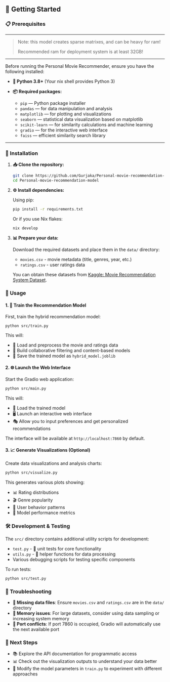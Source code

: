## 🚀 Getting Started

### 📋 Prerequisites

---
> Note: this model creates sparse matrixes, and can be heavy for ram!
>
> Recommended ram for deployment system is at least 32GB!
---

Before running the Personal Movie Recommender, ensure you have the following installed:

* **🐍 Python 3.8+** (Your nix shell provides Python 3)
* **📦 Required packages:**

  * `pip` — Python package installer
  * `pandas` — for data manipulation and analysis
  * `matplotlib` — for plotting and visualizations
  * `seaborn` — statistical data visualization based on matplotlib
  * `scikit-learn` — for similarity calculations and machine learning
  * `gradio` — for the interactive web interface
  * `faiss` — efficient similarity search library

---

### 🔧 Installation

1. **📥 Clone the repository:**
   ```bash
   git clone https://github.com/Gurjaka/Personal-movie-recommendation-model.git
   cd Personal-movie-recommendation-model
   ```

2. **⚙️ Install dependencies:**
   
   Using pip:
   ```bash
   pip install -r requirements.txt
   ```
   
   Or if you use Nix flakes:
   ```bash
   nix develop
   ```

3. **📊 Prepare your data:**
   
   Download the required datasets and place them in the `data/` directory:
   - `movies.csv` - movie metadata (title, genres, year, etc.)
   - `ratings.csv` - user ratings data
   
   You can obtain these datasets from [Kaggle: Movie Recommendation System Dataset](https://www.kaggle.com/datasets/parasharmanas/movie-recommendation-system).

### 🎯 Usage

#### 1. 🧠 Train the Recommendation Model

First, train the hybrid recommendation model:

```bash
python src/train.py
```

This will:
- 📖 Load and preprocess the movie and ratings data
- 🔧 Build collaborative filtering and content-based models
- 💾 Save the trained model as `hybrid_model.joblib`

#### 2. 🌐 Launch the Web Interface

Start the Gradio web application:

```bash
python src/main.py
```

This will:
- 🚀 Load the trained model
- 🖥️ Launch an interactive web interface
- 🎭 Allow you to input preferences and get personalized recommendations

The interface will be available at `http://localhost:7860` by default.

#### 3. 📈 Generate Visualizations (Optional)

Create data visualizations and analysis charts:

```bash
python src/visualize.py
```

This generates various plots showing:
- 📊 Rating distributions
- 🎬 Genre popularity
- 👥 User behavior patterns
- 🎯 Model performance metrics

### 🛠️ Development & Testing

The `src/` directory contains additional utility scripts for development:

- `test.py` - 🧪 unit tests for core functionality
- `utils.py` - 🔧 helper functions for data processing
- Various debugging scripts for testing specific components

To run tests:
```bash
python src/test.py
```

### 🔧 Troubleshooting

- **📁 Missing data files**: Ensure `movies.csv` and `ratings.csv` are in the `data/` directory
- **🐏 Memory issues**: For large datasets, consider using data sampling or increasing system memory
- **🔌 Port conflicts**: If port 7860 is occupied, Gradio will automatically use the next available port

### 🎯 Next Steps

- 📚 Explore the API documentation for programmatic access
- 📊 Check out the visualization outputs to understand your data better
- 🔬 Modify the model parameters in `train.py` to experiment with different approaches
